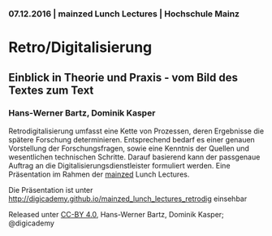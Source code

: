 ### 07.12.2016 | mainzed Lunch Lectures | Hochschule Mainz

# Retro/Digitalisierung

## Einblick in Theorie und Praxis - vom Bild des Textes zum Text

### Hans-Werner Bartz, Dominik Kasper

Retrodigitalisierung umfasst eine Kette von Prozessen, deren Ergebnisse die spätere Forschung determinieren. Entsprechend bedarf es einer genauen Vorstellung der Forschungsfragen, sowie eine Kenntnis der Quellen und wesentlichen technischen Schritte. Darauf basierend kann der passgenaue Auftrag an die Digitalisierungsdienstleister formuliert werden. Eine Präsentation im Rahmen der [mainzed](http://www.mainzed.org/de/) Lunch Lectures.

Die Präsentation ist unter http://digicademy.github.io/mainzed_lunch_lectures_retrodig einsehbar

Released unter [CC-BY 4.0](https://creativecommons.org/licenses/by/4.0/), Hans-Werner Bartz, Dominik Kasper; @digicademy
